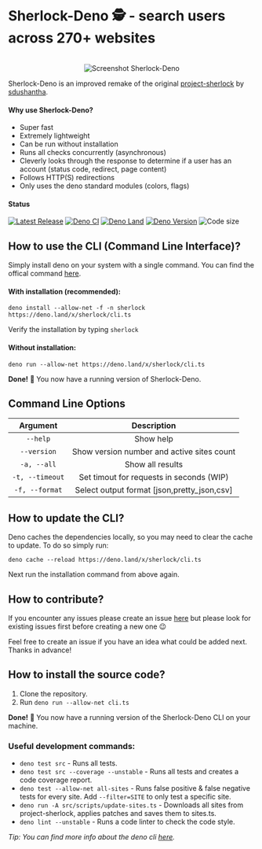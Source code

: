 # Sherlock-Deno 🕵️ - search users across 270+ websites

<p align="center">
  <br>
  <img alt="Screenshot Sherlock-Deno" src="https://github.com/checkerschaf/sherlock-deno/raw/master/screenshot.png" />
  <br>
</p>

Sherlock-Deno is an improved remake of the original
[project-sherlock](https://github.com/sherlock-project/sherlock) by
[sdushantha](https://github.com/sdushantha).

#### Why use Sherlock-Deno?

- Super fast
- Extremely lightweight
- Can be run without installation
- Runs all checks concurrently (asynchronous)
- Cleverly looks through the response to determine if a user has an account
  (status code, redirect, page content)
- Follows HTTP(S) redirections
- Only uses the deno standard modules (colors, flags)

#### Status

[![Latest Release](https://img.shields.io/github/release/checkerschaf/sherlock-deno.svg?label=Latest%20Release)](https://github.com/checkerschaf/sherlock-deno/releases/latest)
[![Deno CI](https://img.shields.io/github/workflow/status/checkerschaf/sherlock-deno/Deno%20CI?label=Deno%20CI&logo=GitHub)](https://github.com/checkerschaf/sherlock-deno/actions)
[![Deno Land](https://img.shields.io/badge/available%20on-deno.land/x-lightgrey.svg?logo=deno)](https://deno.land/x/sherlock)
[![Deno Version](https://img.shields.io/badge/Deno%20Version-^1.5.0-lightgrey?logo=deno)](https://deno.land)
![Code size](https://img.shields.io/github/languages/code-size/checkerschaf/sherlock-deno?label=Code%20Size)

## How to use the CLI (Command Line Interface)?

Simply install deno on your system with a single command. You can find the
offical command [here](https://deno.land/#installation).

#### With installation (recommended):

`deno install --allow-net -f -n sherlock https://deno.land/x/sherlock/cli.ts`

Verify the installation by typing `sherlock`

#### Without installation:

`deno run --allow-net https://deno.land/x/sherlock/cli.ts`

**Done!** 🎉 You now have a running version of Sherlock-Deno.

## Command Line Options

|    Argument     |                 Description                 |
| :-------------: | :-----------------------------------------: |
|    `--help`     |                  Show help                  |
|   `--version`   | Show version number and active sites count  |
|   `-a, --all`   |              Show all results               |
| `-t, --timeout` |  Set timout for requests in seconds (WIP)   |
| `-f, --format`  | Select output format [json,pretty_json,csv] |

## How to update the CLI?

Deno caches the dependencies locally, so you may need to clear the cache to
update. To do so simply run:

`deno cache --reload https://deno.land/x/sherlock/cli.ts`

Next run the installation command from above again.

## How to contribute?

If you encounter any issues please create an issue
[here](https://github.com/checkerschaf/sherlock-deno/issues) but please look for
existing issues first before creating a new one 😉

Feel free to create an issue if you have an idea what could be added next.
Thanks in advance!

## How to install the source code?

1. Clone the repository.
2. Run `deno run --allow-net cli.ts`

**Done!** 🎉 You now have a running version of the Sherlock-Deno CLI on your
machine.

### Useful development commands:

- `deno test src` - Runs all tests.
- `deno test src --coverage --unstable` - Runs all tests and creates a code
  coverage report.
- `deno test --allow-net all-sites` - Runs false positive & false negative tests
  for every site. Add `--filter=SITE` to only test a specific site.
- `deno run -A src/scripts/update-sites.ts` - Downloads all sites from
  project-sherlock, applies patches and saves them to sites.ts.
- `deno lint --unstable` - Runs a code linter to check the code style.

_Tip: You can find more info about the deno cli
[here](https://deno.land/manual/getting_started/command_line_interface)._
